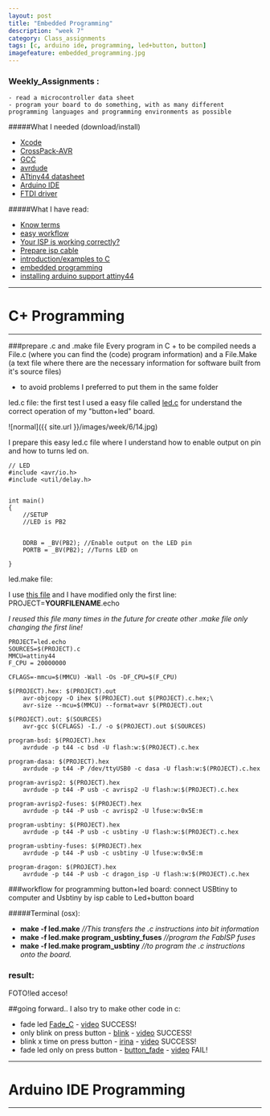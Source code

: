 ```yaml
---
layout: post
title: "Embedded Programming"
description: "week 7"
category: Class_assignments
tags: [c, arduino ide, programming, led+button, button]
imagefeature: embedded_programming.jpg
---
```


### Weekly_Assignments :
	- read a microcontroller data sheet
	- program your board to do something, with as many different programming languages and programming environments as possible

#####What I  needed (download/install)

- [Xcode](https://developer.apple.com/xcode/)
- [CrossPack-AVR](http://www.obdev.at/products/crosspack/index.html)
- [GCC](http://www.mkyong.com/mac/how-to-install-gcc-compiler-on-mac-os-x/)
- [avrdude](https://learn.adafruit.com/usbtinyisp/avrdude)
- [ATtiny44 datasheet](http://www.atmel.com/devices/attiny44.aspx)
- [Arduino IDE](http://arduino.cc/en/main/software)
- [FTDI driver](http://www.ftdichip.com/FTDrivers.htm)

#####What I have read:
	
- [Know terms](http://fab.cba.mit.edu/classes/863.13/tutorials/EmbeddedProgramming/echo.html)	
- [easy workflow](http://fab.cba.mit.edu/classes/863.11/people/irina.chernyakova/7_embedded.html)
- [Your ISP is working correctly?](http://academy.cba.mit.edu/content/tutorials/akf/programming_FabISP.html)	
- [Prepare isp cable](http://fab.cba.mit.edu/classes/863.12/people/laia.mogassoldevila/projects/p6.html)	
- [introduction/examples to C](http://publications.gbdirect.co.uk/c_book/chapter1/)
- [embedded programming](http://www.scriptoriumdesigns.com/embedded/gpio_out.php)
- [installing arduino support attiny44](http://academy.cba.mit.edu/content/tutorials/akf/embedded_programming_arduinoIDE.html)


****

# C+ Programming

****


###prepare .c and .make file 
Every program in C + to be compiled needs a File.c (where you can find the (code) program information) and a File.Make (a text file where there are the necessary information for software built from it's source files)
- to avoid problems I preferred to put them in the same folder

led.c file:
the first test I used a easy file called [led.c]() for understand the correct operation of my "button+led" board.

![normal]({{ site.url }}/images/week/6/14.jpg)

I prepare this easy led.c file where I understand how to enable output on pin and how to turns led on.

	// LED 
	#include <avr/io.h>
	#include <util/delay.h>


	int main()
	{
		//SETUP
		//LED is PB2


		DDRB = _BV(PB2); //Enable output on the LED pin
		PORTB = _BV(PB2); //Turns LED on

	}

led.make file:

I use [this file](http://academy.cba.mit.edu/classes/embedded_programming/hello.ftdi.44.echo.c.make)
and I have modified only the first line: PROJECT=**YOURFILENAME**.echo

*I reused this file many times in the future for create other .make file only changing the first line!*

	PROJECT=led.echo
	SOURCES=$(PROJECT).c
	MMCU=attiny44
	F_CPU = 20000000

	CFLAGS=-mmcu=$(MMCU) -Wall -Os -DF_CPU=$(F_CPU)

	$(PROJECT).hex: $(PROJECT).out
		avr-objcopy -O ihex $(PROJECT).out $(PROJECT).c.hex;\
		avr-size --mcu=$(MMCU) --format=avr $(PROJECT).out
 
	$(PROJECT).out: $(SOURCES)
		avr-gcc $(CFLAGS) -I./ -o $(PROJECT).out $(SOURCES)
 
	program-bsd: $(PROJECT).hex
		avrdude -p t44 -c bsd -U flash:w:$(PROJECT).c.hex

	program-dasa: $(PROJECT).hex
		avrdude -p t44 -P /dev/ttyUSB0 -c dasa -U flash:w:$(PROJECT).c.hex

	program-avrisp2: $(PROJECT).hex
		avrdude -p t44 -P usb -c avrisp2 -U flash:w:$(PROJECT).c.hex

	program-avrisp2-fuses: $(PROJECT).hex
		avrdude -p t44 -P usb -c avrisp2 -U lfuse:w:0x5E:m

	program-usbtiny: $(PROJECT).hex
		avrdude -p t44 -P usb -c usbtiny -U flash:w:$(PROJECT).c.hex

	program-usbtiny-fuses: $(PROJECT).hex
		avrdude -p t44 -P usb -c usbtiny -U lfuse:w:0x5E:m

	program-dragon: $(PROJECT).hex
		avrdude -p t44 -P usb -c dragon_isp -U flash:w:$(PROJECT).c.hex


###workflow for programming button+led board:
connect USBtiny to computer and Usbtiny by isp cable to Led+button board

#####Terminal (osx):
- **make -f led.make** *//This transfers the .c instructions into bit information*
- **make -f led.make program_usbtiny_fuses** *//program the FabISP fuses*
- **make -f led.make program_usbtiny** *//to program the .c instructions onto the board.*

### result:
FOTO!led acceso!

##going forward..
I also try to make other code in c:

- fade led [Fade_C]() - [video]() SUCCESS!
- only blink on press button - [blink]() - [video]() SUCCESS!
- blink x time on press button - [irina]() - [video]() SUCCESS!
- fade led only on press button - [button_fade]() - [video]() FAIL!


****

# Arduino IDE Programming

****

